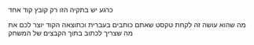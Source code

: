 כרגע יש בתקיה הזו רק קובץ קוד אחד

מה שהוא עושה זה לקחת טקסט שאתם כותבים בעברית וכתוצאה הקוד יוצר לכם את מה שצריך לכתוב בתוך הקבצים של המשחק
